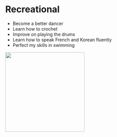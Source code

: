 # Recreational 
- Become a better dancer 
- Learn how to crochet 
- Improve on playing the drums
- Learn how to speak French and Korean fluently
- Perfect my skills in swimming

<img src = "https://live.staticflickr.com/4253/34913324610_34f622f40d_c.jpg" height ="250px">